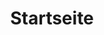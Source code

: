 ---
_source: index
title: Startseite
video:
  headline: ZEITGEMÄSSE UND MASSGEFERTIGTE HOLZ- UND SCHREINERARBEITEN.
  youtube_id: d1D-DHWxWgc
  placeholder_image: /uploads/hero-home.png
text_block: Innovation ist unser Antrieb. Mit unseren Holz- und Schreinerarbeiten sind wir eines der führenden Unternehmen der Branche.
next_link:
  name: portfolio
  link: /portfolio/
_comments:
  video: set the video source and text
  placeholder_image: a still from the video source
  next_link: "the'next' link"
  name: "the text of the 'next' link"
  link: "where the 'next' link takes you"
  title: "for meta property='og:title'"
---